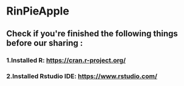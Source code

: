 # RinPieApple
## Check if you're finished the following things before our sharing :
### 1.Installed R: https://cran.r-project.org/
### 2.Installed Rstudio IDE: https://www.rstudio.com/
